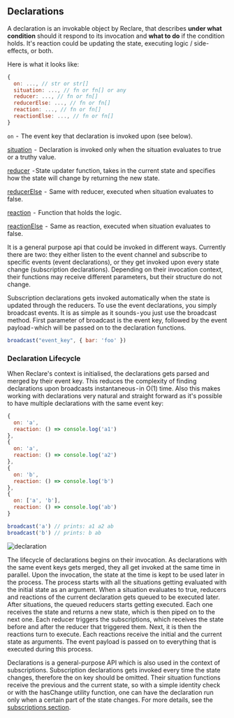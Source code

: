 ## Declarations

A declaration is an invokable object by Reclare, that describes **under what condition** should it respond to its invocation and **what to do** if the condition holds. It's reaction could be updating the state, executing logic / side-effects, or both. 

Here is what it looks like:


```javascript
{
  on: ..., // str or str[]
  situation: ..., // fn or fn[] or any
  reducer: ..., // fn or fn[]
  reducerElse: ..., // fn or fn[]
  reaction: ..., // fn or fn[]
  reactionElse: ..., // fn or fn[]
}
```

`on`  -  The event key that declaration is invoked upon (see below).

[situation](/docs/concepts/Situations.md)  -  Declaration is invoked only when the situation evaluates to true or a truthy value.

[reducer](/docs/concepts/Reducers.md)  - State updater function, takes in the current state and specifies how the state will change by returning the new state.

[reducerElse](/docs/concepts/Reducers.md)  -  Same with reducer, executed when situation evaluates to false.

[reaction](/docs/concepts/Reactions.md)  -  Function that holds the logic.

[reactionElse](/docs/concepts/Reactions.md)  -  Same as reaction, executed when situation evaluates to false.

It is a general purpose api that could be invoked in different ways. Currently there are two: they either listen to the event channel and subscribe to specific events (event declarations), or they get invoked upon every state change (subscription declarations). Depending on their invocation context, their functions may receive different parameters, but their structure do not change.

Subscription declarations gets invoked automatically when the state is updated through the reducers. To use the event declarations, you simply broadcast events. It is as simple as it sounds - you just use the broadcast method. First parameter of broadcast is the event key, followed by the event payload - which will be passed on to the declaration functions.

```javascript
broadcast("event_key", { bar: 'foo' })
```

### Declaration Lifecycle

When Reclare's context is initialised, the declarations gets parsed and merged by their event key. This reduces the complexity of finding declarations upon broadcasts instantaneous - in O(1) time. Also this makes working with declarations very natural and straight forward as it's possible to have multiple declarations with the same event key:

```javascript
{
  on: 'a',
  reaction: () => console.log('a1')
},
{
  on: 'a',
  reaction: () => console.log('a2')
},
{
  on: 'b',
  reaction: () => console.log('b')
},
{
  on: ['a', 'b'],
  reaction: () => console.log('ab')
}

broadcast('a') // prints: a1 a2 ab
broadcast('b') // prints: b ab
```

![declaration](https://user-images.githubusercontent.com/2817993/41509889-c789d532-7263-11e8-96ca-4ab89bd32fdd.png)

The lifecycle of declarations begins on their invocation. As declarations with the same event keys gets merged, they all get invoked at the same time in parallel. Upon the invocation, the state at the time is kept to be used later in the process. The process starts with all the situations getting evaluated with the initial state as an argument. When a  situation evaluates to true, reducers and reactions of the current declaration gets queued to be executed later. After situations, the queued reducers starts getting executed. Each one receives the state and returns a new state, which is then piped on to the next one. Each reducer triggers the subscriptions, which receives the state before and after the reducer that triggered them. Next, it is then the reactions turn to execute. Each reactions receive the initial and the current state as arguments. The event payload is passed on to everything that is executed during this process.

Declarations is a general-purpose API which is also used in the context of subscriptions. Subscription declarations gets invoked every time the state changes, therefore the on key should be omitted. Their situation functions receive the previous and the current state, so with a simple identity check or with the hasChange utility function, one can have the declaration run only when a certain part of the state changes. For more details, see the [subscriptions section](/docs/concepts/Subscriptions.md).